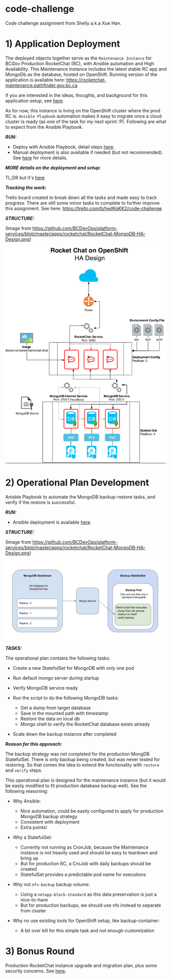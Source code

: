 # code-challenge
Code challenge assignment from Shelly a.k.a Xue Han.

# 1) Application Deployment

The deployed objects together serve as the `Maintenance Instance` for BCGov Production RocketChat (RC), with Ansible automation and High Availability. This Maintenance instance includes the latest stable RC app and MongoDb as the database, hosted on OpenShift. Running version of the application is available here: https://rocketchat-maintenance.pathfinder.gov.bc.ca

If you are interested in the ideas, thoughts, and background for this application setup, see [here](docs/background.md).

As for now, this instance is living on the OpenShift cluster where the prod RC is. `Ansible Playbook` automation makes it easy to migrate once a cloud cluster is ready (as one of the task for my next sprint :P). Following are what to expect from the Ansible Playbook.

***RUN:***

- Deploy with Ansible Playbook, detail steps [here](ansible/README.md).
- Manual deployment is also available if needed (but not recommended). See [here](.openshift/README.md) for more details.

***MORE details on the deployment and setup:***

TL;DR but it's [here](docs/part-1.md)


***Tracking the work:***

Trello board created to break down all the tasks and made easy to track progress. There are still some minor tasks to complete to further improve this assignment. See here: https://trello.com/b/hedKqKK2/code-challenge


***STRUCTURE:***

(Image from https://github.com/BCDevOps/platform-services/blob/master/apps/rocketchat/RocketChat-MongoDB-HA-Design.png)

![diagram](docs/RocketChat-MongoDB-HA-Design.png)



# 2) Operational Plan Development

Anisble Playbook to automate the MongoDB backup-restore tasks, and verify if the restore is successful.

***RUN:***

- Ansible deployment is available [here](ansible/README.md).

***STRUCTURE:***

(Image from https://github.com/BCDevOps/platform-services/blob/master/apps/rocketchat/RocketChat-MongoDB-HA-Design.png)

![diagram](docs/MongoDB-Backup-Restore-Structure.png)


***TASKS:***

The operational plan contains the following tasks:

- Create a new StatefulSet for MongoDB with only one pod
- Run default mongo server during startup
- Verify MongoDB service ready

- Run the script to do the following MongoDB tasks:
  - Get a dump from target database
  - Save in the mounted path with timestamp
  - Restore the data on local db
  - Mongo shell to verify the RocketChat database exists already

- Scale down the backup instance after completed


***Reason for this approach:***

The backup strategy was not completed for the production MongDB StatefulSet. There is only backup being created, but was never tested for restoring. So that comes the idea to extend the functionality with `restore` and `verify` steps. 

This operational plan is designed for the maintenance instance (but it would be easily modified to fit production database backup well). See the following reasoning:
- Why Ansible:
  - Nice automation, could be easily configured to apply for production MongoDB backup strategy
  - Consistent with deployment
  - Extra points!

- Why a StatefulSet:
  - Currently not running as CronJob, because the Maintenance instance is not heavily used and should be easy to teardown and bring up
  - But for production RC, a CroJob with daily backups should be created
  - StatefulSet provides a predictable pod name for executions

- Why not `nfs-backup` backup volume:
  - Using a `netapp-block-standard` as this data preservation is just a nice-to-have
  - But for production backups, we should use nfs instead to separate from cluster

- Why no use existing tools for OpenShift setup, like backup-container:
  - A bit over kill for this simple task and not enough customization



# 3) Bonus Round

Production RocketChat instance upgrade and migration plan, plus some security concerns. See [here](docs/part-3.md).
